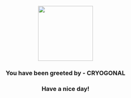 <p align="center">
            <img src="https://raw.githubusercontent.com/PokeAPI/sprites/master/sprites/pokemon/615.png" width="150" height="150">
          </p>
          <h3 align="center">You have been greeted by - <b>CRYOGONAL</b></h3>
          <h3 align="center">Have a nice day!</h3>
